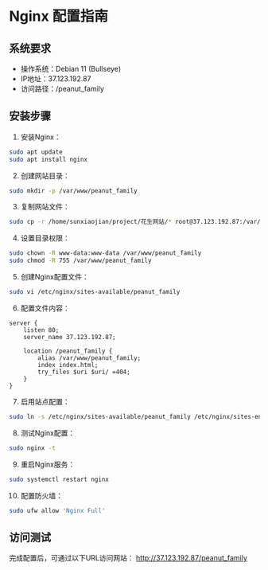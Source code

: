
# Nginx 配置指南

## 系统要求
- 操作系统：Debian 11 (Bullseye)
- IP地址：37.123.192.87
- 访问路径：/peanut_family

## 安装步骤

1. 安装Nginx：
```bash
sudo apt update
sudo apt install nginx
```

2. 创建网站目录：
```bash
sudo mkdir -p /var/www/peanut_family
```

3. 复制网站文件：
```bash
sudo cp -r /home/sunxiaojian/project/花生网站/* root@37.123.192.87:/var/www/peanut_family
```

4. 设置目录权限：
```bash
sudo chown -R www-data:www-data /var/www/peanut_family
sudo chmod -R 755 /var/www/peanut_family
```

5. 创建Nginx配置文件：
```bash
sudo vi /etc/nginx/sites-available/peanut_family
```

6. 配置文件内容：
```nginx
server {
    listen 80;
    server_name 37.123.192.87;

    location /peanut_family {
        alias /var/www/peanut_family;
        index index.html;
        try_files $uri $uri/ =404;
    }
}
```

7. 启用站点配置：
```bash
sudo ln -s /etc/nginx/sites-available/peanut_family /etc/nginx/sites-enabled/
```

8. 测试Nginx配置：
```bash
sudo nginx -t
```

9. 重启Nginx服务：
```bash
sudo systemctl restart nginx
```

10. 配置防火墙：
```bash
sudo ufw allow 'Nginx Full'
```

## 访问测试
完成配置后，可通过以下URL访问网站：
http://37.123.192.87/peanut_family
